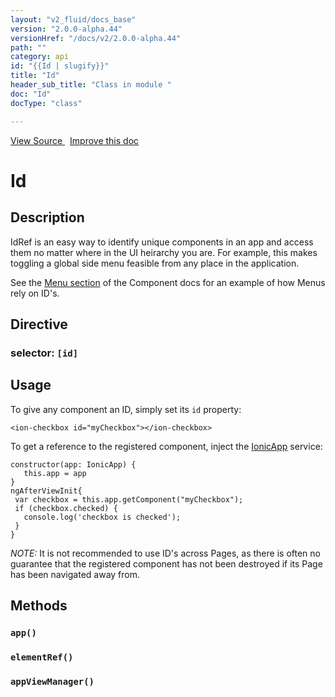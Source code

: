 ```yaml
---
layout: "v2_fluid/docs_base"
version: "2.0.0-alpha.44"
versionHref: "/docs/v2/2.0.0-alpha.44"
path: ""
category: api
id: "{{Id | slugify}}"
title: "Id"
header_sub_title: "Class in module "
doc: "Id"
docType: "class"

---
```





<div class="improve-docs">
<a href='http://github.com/driftyco/ionic2/tree/master/ionic/components/app/id.ts#L2'>
View Source
</a>
&nbsp;
<a href='http://github.com/driftyco/ionic2/edit/master/ionic/components/app/id.ts#L2'>
Improve this doc
</a>
</div>





<h1 class="api-title">


Id






</h1>






<!-- description -->
<h2>Description</h2>

<p>IdRef is an easy way to identify unique components in an app and access them
no matter where in the UI heirarchy you are. For example, this makes toggling
a global side menu feasible from any place in the application.</p>
<p>See the <a href="http://ionicframework.com/docs/v2/components/#menus">Menu section</a> of
the Component docs for an example of how Menus rely on ID&#39;s.</p>


<h2>Directive</h2>
<h3>selector: <code>[id]</code></h3>
<!-- @usage tag -->

<h2>Usage</h2>

<p>To give any component an ID, simply set its <code>id</code> property:</p>
<pre><code class="lang-html">&lt;ion-checkbox id=&quot;myCheckbox&quot;&gt;&lt;/ion-checkbox&gt;
</code></pre>
<p>To get a reference to the registered component, inject the <a href="../app/IonicApp/">IonicApp</a>
service:</p>
<pre><code class="lang-ts">constructor(app: IonicApp) {
   this.app = app
}
ngAfterViewInit{
 var checkbox = this.app.getComponent(&quot;myCheckbox&quot;);
 if (checkbox.checked) {
   console.log(&#39;checkbox is checked&#39;);
 }
}
</code></pre>
<p><em>NOTE:</em> It is not recommended to use ID&#39;s across Pages, as there is often no
guarantee that the registered component has not been destroyed if its Page
has been navigated away from.</p>




<!-- @property tags -->


<!-- methods on the class -->

<h2>Methods</h2>

<div id="app"></div>

<h3>
<code>app()</code>
  

</h3>












<div id="elementRef"></div>

<h3>
<code>elementRef()</code>
  

</h3>












<div id="appViewManager"></div>

<h3>
<code>appViewManager()</code>
  

</h3>










<!-- related link --><!-- end content block -->


<!-- end body block -->

